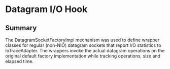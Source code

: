 Datagram I/O Hook
=================

Summary
-------

The DatagramSocketFactoryImpl mechanism was used to define wrapper classes for regular (non-NIO) 
datagram sockets that report I/O statistics to IoTraceAdapter.  The wrappers invoke the actual datagram operations
on the original default factory implementation while tracking operations, size and elapsed time.

